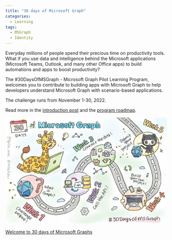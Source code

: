 ```yaml
---
title: "30 days of Microsoft Graph"
categories:
  - Learning
tags:
  - MSGraph
  - Identity
---
```


Everyday millions of people spend their precious time on productivity tools. What if you use data and intelligence behind the Microsoft applications (Microsoft Teams, Outlook, and many other Office apps) to build automations and apps to boost productivity?

The #30DaysOfMSGraph - Microsoft Graph Pilot Learning Program, welcomes you to contribute to building apps with Microsoft Graph to help developers understand Microsoft Graph with scenario-based applications.

The challenge runs from November 1-30, 2022.

Read more in the [introduction post](https://devblogs.microsoft.com/microsoft365dev/announcement-30-days-of-microsoft-graph-challenge?wt.mc_id=pdebruin_content_blog_cnl_csasci) and the [program roadmap](https://microsoft.github.io/30daysof/docs/roadmaps/microsoft-graph?wt.mc_id=pdebruin_content_blog_cnl_csasci).

![img](../assets/images/2022-11-04-30-days-of-microsoft-graph.jpeg)

[Welcome to 30 days of Microsoft Graphs](https://techcommunity.microsoft.com/t5/microsoft-learn/welcome-to-30-days-of-microsoft-graph/m-p/3667154)